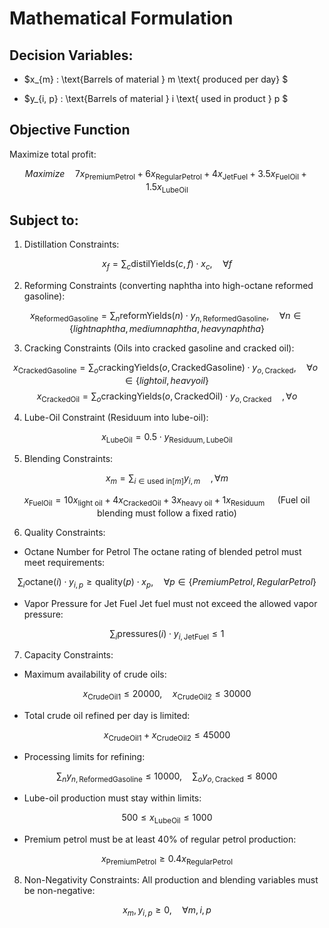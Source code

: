 # Mathematical Formulation
## Decision Variables:

- $x_{m} :  \text{Barrels of material } m  \text{ produced per day} $
  
- $y_{i, p} : \text{Barrels of material } i \text{ used in product } p $  

## Objective Function
Maximize total profit:

$$
Maximize \quad 7 x_{\text{PremiumPetrol}} + 6 x_{\text{RegularPetrol}} + 4 x_{\text{JetFuel}} + 3.5 x_{\text{FuelOil}} + 1.5 x_{\text{LubeOil}}
$$

## Subject to:

1. Distillation Constraints:

$$
x_f = \sum_{c} \text{distilYields}(c, f) \cdot x_c, \quad \forall f
$$

2. Reforming Constraints (converting naphtha into high-octane reformed gasoline):

$$
x_{\text{ReformedGasoline}} = \sum_{n} \text{reformYields}(n) \cdot y_{n, \text{ReformedGasoline}}, \quad \forall n \in \{ light naphtha, medium naphtha, heavy naphtha \}
$$

3. Cracking Constraints (Oils into cracked gasoline and cracked oil):

$$
x_{\text{CrackedGasoline}} = \sum_{o} \text{crackingYields}(o, \text{CrackedGasoline}) \cdot y_{o, \text{Cracked}}, \quad \forall o \in \{ light oil, heavy oil \}
$$
$$
x_{\text{CrackedOil}} = \sum_{o} \text{crackingYields}(o, \text{CrackedOil}) \cdot y_{o, \text{Cracked}} \quad ,\forall o
$$

4. Lube-Oil Constraint (Residuum into lube-oil):

$$
x_{\text{LubeOil}} = 0.5 \cdot y_{\text{Residuum}, \text{LubeOil}}
$$

5. Blending Constraints:

$$
x_{m} = \sum_{i \in \text{used in}[m]} y_{i, m}  \quad ,\forall m
$$

$$
x_{\text{FuelOil}} = 10 x_{\text{light oil}} + 4 x_{\text{CrackedOil}} + 3 x_{\text{heavy oil}} + 1 x_{\text{Residuum}} \quad \text{ (Fuel oil blending must follow a fixed ratio)}
$$

6. Quality Constraints:
   
- Octane Number for Petrol
  The octane rating of blended petrol must meet requirements:
  
$$
\sum_{i} \text{octane}(i) \cdot y_{i, p} \geq \text{quality}(p) \cdot x_p, \quad \forall p \in \{ PremiumPetrol, RegularPetrol \}
$$

- Vapor Pressure for Jet Fuel
  Jet fuel must not exceed the allowed vapor pressure:
  
$$
\sum_{i} \text{pressures}(i) \cdot y_{i, \text{JetFuel}} \leq 1
$$

7. Capacity Constraints:
- Maximum availability of crude oils:

$$
x_{\text{CrudeOil1}} \leq 20000, \quad x_{\text{CrudeOil2}} \leq 30000
$$

- Total crude oil refined per day is limited:

$$
x_{\text{CrudeOil1}} + x_{\text{CrudeOil2}} \leq 45000
$$

- Processing limits for refining:

$$
\sum_{n} y_{n, \text{ReformedGasoline}} \leq 10000, \quad \sum_{o} y_{o, \text{Cracked}} \leq 8000
$$

- Lube-oil production must stay within limits:

$$
500 \leq x_{\text{LubeOil}} \leq 1000
$$

- Premium petrol must be at least 40% of regular petrol production:

$$
x_{\text{PremiumPetrol}} \geq 0.4 x_{\text{RegularPetrol}}
$$

8. Non-Negativity Constraints:
All production and blending variables must be non-negative:

$$
x_m, y_{i, p} \geq 0, \quad \forall m, i, p
$$
